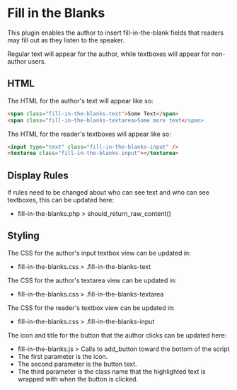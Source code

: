 # Fill in the Blanks
This plugin enables the author to insert fill-in-the-blank fields that readers may fill out as they listen to the speaker.

Regular text will appear for the author, while textboxes will appear for non-author users.

## HTML
The HTML for the author's text will appear like so:
```html
<span class="fill-in-the-blanks-text">Some Text</span>
<span class="fill-in-the-blanks-textarea>Some more text</span>
```

The HTML for the reader's textboxes will appear like so:
```html
<input type="text" class="fill-in-the-blanks-input" />
<textarea class="fill-in-the-blanks-input"></textarea>
````

## Display Rules
If rules need to be changed about who can see text and who can see textboxes, this can be updated here: 
- fill-in-the-blanks.php > should_return_raw_content()

## Styling
The CSS for the author's input textbox view can be updated in:
- fill-in-the-blanks.css > .fill-in-the-blanks-text

The CSS for the author's textarea view can be updated in:
- fill-in-the-blanks.css > .fill-in-the-blanks-textarea

The CSS for the reader's textbox view can be updated in:
- fill-in-the-blanks.css > .fill-in-the-blanks-input

The icon and title for the button that the author clicks can be updated here: 
- fill-in-the-blanks.js > Calls to add_button toward the bottom of the script
- The first parameter is the icon.
- The second parameter is the button text.
- The third parameter is the class name that the highlighted text is wrapped with when the button is clicked.

